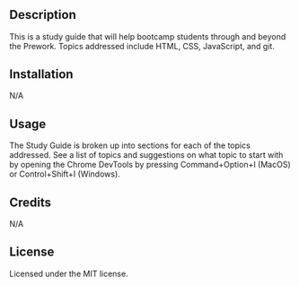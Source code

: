 # <Study Guide Webpage>

## Description

This is a study guide that will help bootcamp students through and beyond the Prework.
Topics addressed include HTML, CSS, JavaScript, and git.

## Installation
N/A

## Usage

The Study Guide is broken up into sections for each of the topics addressed. See a list of topics and suggestions on what topic to start with by opening the Chrome DevTools by pressing Command+Option+I (MacOS) or Control+Shift+I (Windows).


## Credits

N/A

## License

Licensed under the MIT license.

